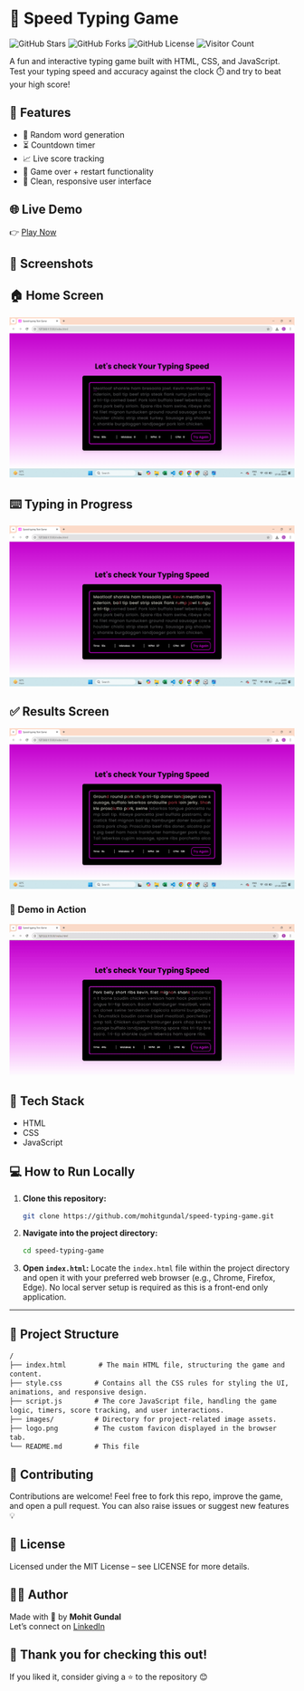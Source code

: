 # 💨 Speed Typing Game

![GitHub Stars](https://img.shields.io/github/stars/mohitgundal/speed-typing-game?style=social)
![GitHub Forks](https://img.shields.io/github/forks/mohitgundal/speed-typing-game?style=social)
![GitHub License](https://img.shields.io/github/license/mohitgundal/speed-typing-game)
![Visitor Count](https://komarev.com/ghpvc/?username=mohitgundal&label=Repo+Views&color=blue)

A fun and interactive typing game built with HTML, CSS, and JavaScript. Test your typing speed and accuracy against the clock ⏱️ and try to beat your high score!

## 🚀 Features

- 🧠 Random word generation
- ⏳ Countdown timer
- 📈 Live score tracking
- 🔄 Game over + restart functionality
- 📱 Clean, responsive user interface

## 🌐 Live Demo
👉 [Play Now](https://mohitgundal.github.io/Speed-Typing-Game/)

## 📸 Screenshots
## 🏠 Home Screen
![Home Screen](./Screenshot1.png)
## ⌨️ Typing in Progress
![Typing in Progress](./Screenshot2.png)
## ✅ Results Screen
![Results Screen](./Screenshot3.png)

### 🎥 Demo in Action
![Speed Typing Demo](./images/demo.gif)

## 🧰 Tech Stack

- HTML
- CSS
- JavaScript

## 💻 How to Run Locally

1. **Clone this repository:**
   ```bash
   git clone https://github.com/mohitgundal/speed-typing-game.git
   ```

2. **Navigate into the project directory:**
   ```bash
   cd speed-typing-game
   ```

3.  **Open `index.html`:**
    Locate the `index.html` file within the project directory and open it with your preferred web browser (e.g., Chrome, Firefox, Edge).
    No local server setup is required as this is a front-end only application.
   ---


## 📁 Project Structure
```plaintext
/
├── index.html        # The main HTML file, structuring the game and content.
├── style.css        # Contains all the CSS rules for styling the UI, animations, and responsive design.
├── script.js        # The core JavaScript file, handling the game logic, timers, score tracking, and user interactions.
├── images/          # Directory for project-related image assets.
├── logo.png         # The custom favicon displayed in the browser tab.
└── README.md        # This file
```


## 🤝 Contributing
Contributions are welcome!
Feel free to fork this repo, improve the game, and open a pull request.
You can also raise issues or suggest new features 💡


## 📜 License
Licensed under the MIT License – see LICENSE for more details.


## 🙋‍♂️ Author
Made with 💙 by **Mohit Gundal**  
Let’s connect on [LinkedIn](https://www.linkedin.com/in/mohitbuilds/)


## 🙏 Thank you for checking this out!
If you liked it, consider giving a ⭐ to the repository 😊

